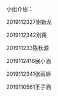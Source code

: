 小组介绍：


2019112327谢新龙


2019112342别禹


201911233陈秋源


2019112416展小涵


2019112341张雨婷


2019110561王子涵
